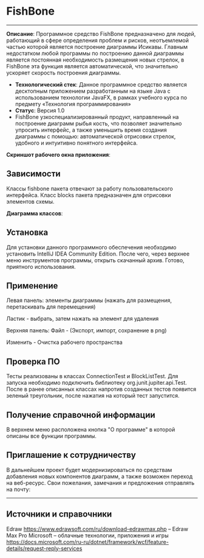 # FishBone
----------------

**Описание**: Программное средство FishBone предназначено для людей, работающий в сфере определения проблем и рисков, неотъемлемой частью которой является построение диаграммы Исикавы. Главным недостатком любой программы по построению данной диаграммы является постоянная необходимость размещения новых стрелок, в FishBone эта функция является автоматической, что значительно ускоряет скорость построения диаграммы.

  - **Технологический стек**: Данное программное средство является десктопным приложением разработанным на языке Java с использованием технологии JavaFX, в рамках учебного курса по предмету «Технология программирования»
  - **Статус**: Версия 1.0
  - FishBone узкоспециализированный продукт, направленный на построение диаграмм рыбья кость, что позволяет значительно упросить интерфейс, а также уменьшить время создания диаграммы с помощью: автоматической отрисовки стрелок, удобного и интуитивно понятного интерфейса.

**Скриншот рабочего окна приложения**:


## Зависимости

Классы fishbone пакета отвечают за работу пользовательского интерфейса.
Класс blocks пакета предназначен для отрисовки элементов схемы.

**Диаграмма классов**:

## Установка

Для установки данного программного обеспечения необходимо установить IntelliJ IDEA Community Edition. После чего, через верхнее меню инструментов программы, открыть скачанный архив.
Готово, приятного использования.

## Применение

Левая панель: элементы диаграммы (нажать для размещения, перетаскивать для перемещения)

Ластик - выбрать, затем нажать на элемент для удаления

Верхняя панель: Файл - (Экспорт, импорт, сохранение в png)

Изменить - Очистка рабочего пространства

## Проверка ПО

Тесты реализованы в классах ConnectionTest и BlockListTest. Для запуска необходимо подключить библиотеку org.junit.jupiter.api.Test. После в ранее описанных классах напротив созданных тестов появится зеленый треугольник, после нажатия на который тест запустится.

## Получение справочной информации

В верхнем меню расположена кнопка "О программе" в которой описаны все функции программы.

## Приглашение к сотрудничеству

В дальнейшем проект будет модернизироваться по средствам добавления новых компонентов диаграмм, а также возможен переход на веб-ресурс.
Свои пожелания, замечания и предложения отправлять на почту:

----

## Источники и справочники
Edraw https://www.edrawsoft.com/ru/download-edrawmax.php – Edraw Max Pro 
Microsoft – облачные технологии, приложения и игры https://docs.microsoft.com/ru-ru/dotnet/framework/wcf/feature-details/request-reply-services
